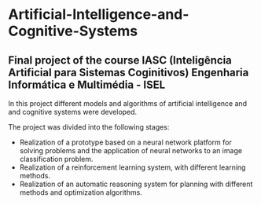 # Artificial-Intelligence-and-Cognitive-Systems

Final project of the course IASC (Inteligência Artificial para Sistemas Coginitivos)
Engenharia Informática e Multimédia - ISEL
---
In this project different models and algorithms of artificial intelligence and 
and cognitive systems were developed. 

The project was divided into the following stages:
* Realization of a prototype based on a neural network platform for solving 
problems and the application of neural networks to an image classification problem.
* Realization of a reinforcement learning system, with different learning methods. 
* Realization of an automatic reasoning system for planning with different methods 
and optimization algorithms.
